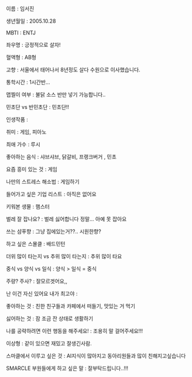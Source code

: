 이름 : 임서진

생년월일 : 2005.10.28

MBTI : ENTJ

좌우명 : 긍정적으로 살자!

혈액형 : AB형

고향 : 서울에서 태어나서 8년정도 살다 수원으로 이사했습니다.

통학시간 : 1시간반...

맵찔이 여부 : 불닭 소스 반만 넣기 가능합니다..

민초단 vs 반민초단 : 민초단!!

인생작품 : 

취미 : 게임, 피아노

최애 가수 : 루시

좋아하는 음식 : 샤브샤브, 닭갈비, 프랭크버거 , 민초

요즘 흥미 있는 것 : 게임

나만의 스트레스 해소법 : 게임하기

들어가고 싶은 기업 리스트 : 아직은 없어요

키워본 생물 : 햄스터

벌레 잘 잡나요? : 벌레 싫어합니다 정말... 아예 못 잡아요

쓰는 샴푸향 : 그냥 집에있는거??.. 시원한향?

하고 싶은 스몰클 : 배드민턴

더위 많이 타는지 vs 추위 많이 타는지 : 추위 많이 타요

중식 vs 양식 vs 일식 : 양식 > 일식 = 중식

주량? 주사? : 잘모르겟어요,,

난 이건 자신 있어요 내가 최고야 : 

좋아하는 것 : 친한 친구들과 카페에서 떠들기, 맛있는 거 먹기

싫어하는 것 : 잠 조금 잔 상태로 생활하기

나를 공략하려면 이런 행동을 해주세요! : 조용히 말 걸어주세요!!!

이상형 : 같이 있으면 재밌고 잘생긴사람.

스마클에서 이루고 싶은 것 : AI지식이 많아지고 동아리원들과 많이 친해지고싶습니다

SMARCLE 부원들에게 하고 싶은 말 : 잘부탁드립니다..!!!
